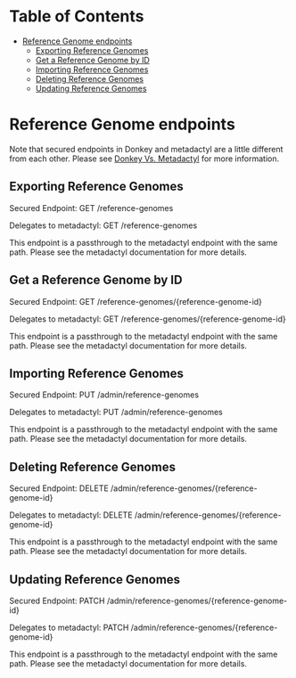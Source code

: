 # Table of Contents

* [Reference Genome endpoints](#reference-genome-endpoints)
    * [Exporting Reference Genomes](#exporting-reference-genomes)
    * [Get a Reference Genome by ID](#get-a-reference-genome-by-id)
    * [Importing Reference Genomes](#importing-reference-genomes)
    * [Deleting Reference Genomes](#deleting-reference-genomes)
    * [Updating Reference Genomes](#updating-reference-genomes)

# Reference Genome endpoints

Note that secured endpoints in Donkey and metadactyl are a little different from
each other. Please see [Donkey Vs. Metadactyl](donkey-v-metadactyl.md) for more
information.

## Exporting Reference Genomes

Secured Endpoint: GET /reference-genomes

Delegates to metadactyl: GET /reference-genomes

This endpoint is a passthrough to the metadactyl endpoint with the same path.
Please see the metadactyl documentation for more details.

## Get a Reference Genome by ID

Secured Endpoint: GET /reference-genomes/{reference-genome-id}

Delegates to metadactyl: GET /reference-genomes/{reference-genome-id}

This endpoint is a passthrough to the metadactyl endpoint with the same path.
Please see the metadactyl documentation for more details.

## Importing Reference Genomes

Secured Endpoint: PUT /admin/reference-genomes

Delegates to metadactyl: PUT /admin/reference-genomes

This endpoint is a passthrough to the metadactyl endpoint with the same path.
Please see the metadactyl documentation for more details.

## Deleting Reference Genomes

Secured Endpoint: DELETE /admin/reference-genomes/{reference-genome-id}

Delegates to metadactyl: DELETE /admin/reference-genomes/{reference-genome-id}

This endpoint is a passthrough to the metadactyl endpoint with the same path.
Please see the metadactyl documentation for more details.

## Updating Reference Genomes

Secured Endpoint: PATCH /admin/reference-genomes/{reference-genome-id}

Delegates to metadactyl: PATCH /admin/reference-genomes/{reference-genome-id}

This endpoint is a passthrough to the metadactyl endpoint with the same path.
Please see the metadactyl documentation for more details.
